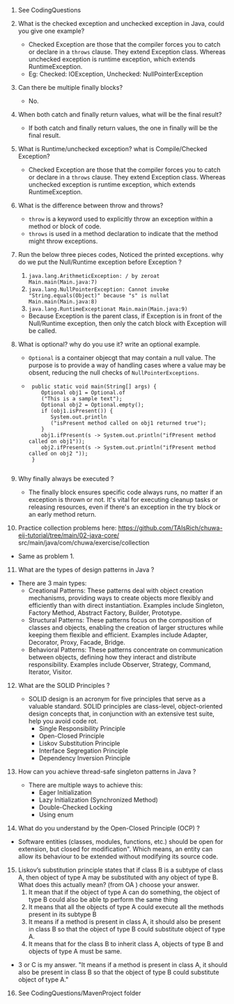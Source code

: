 1. See CodingQuestions


2. What is the checked exception and unchecked exception in Java, could you give one example?

    - Checked Exception are those that the compiler forces you to catch or declare in a `throws` clause. They extend Exception class. Whereas unchecked exception is runtime exception, which extends RuntimeException.
    - Eg: Checked: IOException, Unchecked: NullPointerException

3. Can there be multiple finally blocks?

    - No.

4. When both catch and finally return values, what will be the final result?

    - If both catch and finally return values, the one in finally will be the final result.

5. What is Runtime/unchecked exception? what is Compile/Checked Exception?

    - Checked Exception are those that the compiler forces you to catch or declare in a `throws` clause. They extend Exception class. Whereas unchecked exception is runtime exception, which extends RuntimeException.

6. What is the difference between throw and throws?

   - `throw` is a keyword used to explicitly throw an exception within a method or block of code.
   - `throws` is used in a method declaration to indicate that the method might throw exceptions.

7. Run the below three pieces codes, Noticed the printed exceptions. why do we put the Null/Runtime
   exception before Exception ?

   1. ``` java.lang.ArithmeticException: / by zeroat Main.main(Main.java:7) ```
   2. ``` java.lang.NullPointerException: Cannot invoke "String.equals(Object)" because "s" is nullat Main.main(Main.java:8) ```
   3. ``` java.lang.RuntimeExceptionat Main.main(Main.java:9) ```

   - Because Exception is the parent class, if Exception is in front of the Null/Runtime exception, then only the catch block with Exception will be called.

8. What is optional? why do you use it? write an optional example.

   - `Optional` is a container objecgt that may contain a null value. The purpose is to provide a way of handling cases where a value may be obsent, reducing the null checks of `NullPointerExceptions`.
   - ```
      public static void main(String[] args) {
         Optional obj1 = Optional.of
         ("This is a sample text"); 
         Optional obj2 = Optional.empty();
         if (obj1.isPresent()) {          
            System.out.println
            ("isPresent method called on obj1 returned true");
         }       
         obj1.ifPresent(s -> System.out.println("ifPresent method called on obj1"));
         obj2.ifPresent(s -> System.out.println("ifPresent method called on obj2 "));
      } 
   ```

9. Why finally always be executed ?

   - The finally block ensures specific code always runs, no matter if an exception is thrown or not. It's vital for executing cleanup tasks or releasing resources, even if there's an exception in the try block or an early method return.

   

10. Practice collection problems here: https://github.com/TAIsRich/chuwa-eij-tutorial/tree/main/02-java-core/
   src/main/java/com/chuwa/exercise/collection

   - Same as problem 1.


11. What are the types of design patterns in Java ?

   - There are 3 main types:
      - Creational Patterns: These patterns deal with object creation mechanisms, providing ways to create objects more flexibly and efficiently than with direct instantiation. Examples include Singleton, Factory Method, Abstract Factory, Builder, Prototype.
      - Structural Patterns: These patterns focus on the composition of classes and objects, enabling the creation of larger structures while keeping them flexible and efficient. Examples include Adapter, Decorator, Proxy, Facade, Bridge.
      - Behavioral Patterns: These patterns concentrate on communication between objects, defining how they interact and distribute responsibility. Examples include Observer, Strategy, Command, Iterator, Visitor.

12. What are the SOLID Principles ?

    - SOLID design is an acronym for five principles that serve as a valuable standard. SOLID principles are class-level, object-oriented design concepts that, in conjunction with an extensive test suite, help you avoid code rot.
      - Single Responsibility Principle
      - Open-Closed Principle 
      - Liskov Substitution Principle 
      - Interface Segregation Principle 
      - Dependency Inversion Principle

13. How can you achieve thread-safe singleton patterns in Java ?

    - There are multiple ways to achieve this:
      - Eager Initialization
      - Lazy Initialization (Synchronized Method)
      - Double-Checked Locking
      - Using enum

14. What do you understand by the Open-Closed Principle (OCP) ?

   - Software entities (classes, modules, functions, etc.) should be open for extension, but closed for modification". Which means, an entity can allow its behaviour to be extended without modifying its source code.


15. Liskov’s substitution principle states that if class B is a subtype of class A, then object of type A may be
    substituted with any object of type B. What does this actually mean? (from OA ) choose your answer.
    1. It mean that if the object of type A can do something, the object of type B could also be able tp
       perform the same thing
    2. It means that all the objects of type A could execute all the methods present in its subtype B
    3. It means if a method is present in class A, it should also be present in class B so that the object of
       type B could substitute object of type A.
    4. It means that for the class B to inherit class A, objects of type B and objects of type A must be same.
    
   - 3 or C is my answer. "It means if a method is present in class A, it should also be present in class B so that the object of
     type B could substitute object of type A."

16. See CodingQuestions/MavenProject folder